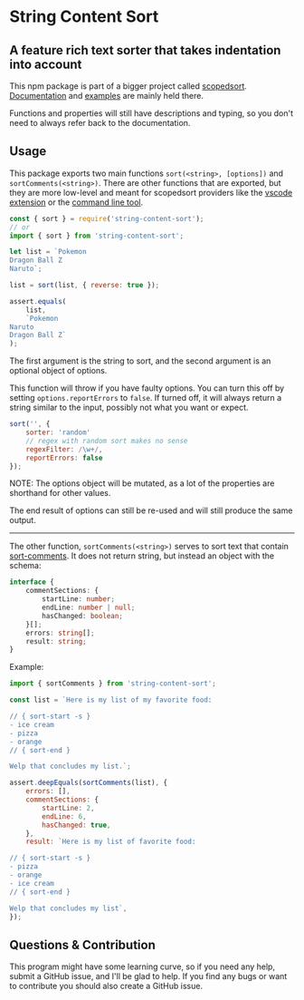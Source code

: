 # String Content Sort

## A feature rich text sorter that takes indentation into account

This npm package is part of a bigger project called
[scopedsort](https://scopedsort.netlify.app/).
[Documentation](https://scopedsort.netlify.app/docs) and
[examples](https://scopedsort.netlify.app/examples) are mainly held there.

Functions and properties will still have descriptions and typing, so you don't
need to always refer back to the documentation.

## Usage

This package exports two main functions `sort(<string>, [options])` and
`sortComments(<string>)`. There are other functions that are exported, but they
are more low-level and meant for scopedsort providers like the
[vscode extension](https://marketplace.visualstudio.com/items?itemname=karizma.scoped-sort)
or the [command line tool](https://www.npmjs.com/package/string-content-sort-cli).

```js
const { sort } = require('string-content-sort');
// or
import { sort } from 'string-content-sort';

let list = `Pokemon
Dragon Ball Z
Naruto`;

list = sort(list, { reverse: true });

assert.equals(
    list,
    `Pokemon
Naruto
Dragon Ball Z`
);
```

The first argument is the string to sort, and the second argument is an optional
object of options.

This function will throw if you have faulty options. You can turn this off by
setting `options.reportErrors` to `false`. If turned off, it will always return
a string similar to the input, possibly not what you want or expect.

```js
sort('', {
    sorter: 'random'
    // regex with random sort makes no sense
    regexFilter: /\w+/,
    reportErrors: false
});
```

NOTE: The options object will be mutated, as a lot of the properties are
shorthand for other values.

The end result of options can still be re-used and will
still produce the same output.

---

The other function, `sortComments(<string>)` serves to sort text that contain
[sort-comments](https://scopedsort.netlify.app/docs#sort-comments). It does not
return string, but instead an object with the schema:

```ts
interface {
    commentSections: {
        startLine: number;
        endLine: number | null;
        hasChanged: boolean;
    }[];
    errors: string[];
    result: string;
}
```

Example:

```js
import { sortComments } from 'string-content-sort';

const list = `Here is my list of my favorite food:

// { sort-start -s }
- ice cream
- pizza
- orange
// { sort-end }

Welp that concludes my list.`;

assert.deepEquals(sortComments(list), {
    errors: [],
    commentSections: {
        startLine: 2,
        endLine: 6,
        hasChanged: true,
    },
    result: `Here is my list of favorite food:

// { sort-start -s }
- pizza
- orange
- ice cream
// { sort-end }

Welp that concludes my list`,
});
```

## Questions & Contribution

This program might have some learning curve, so if you need any help, submit a
GitHub issue, and I'll be glad to help. If you find any bugs or want to
contribute you should also create a GitHub issue.

